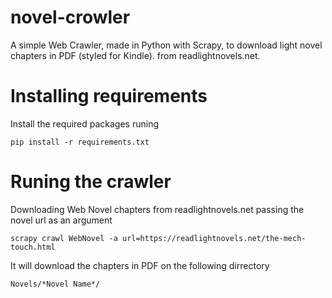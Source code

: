 # novel-crowler

A simple Web Crawler, made in Python with Scrapy, to download light novel chapters in PDF (styled for Kindle).
from readlightnovels.net.

# Installing requirements

Install the required packages runing
```
pip install -r requirements.txt
```


# Runing the crawler

Downloading Web Novel chapters from readlightnovels.net passing the novel url as an argument
```
scrapy crawl WebNovel -a url=https://readlightnovels.net/the-mech-touch.html
```

It will download the chapters in PDF on the following dirrectory
```
Novels/*Novel Name*/
```
